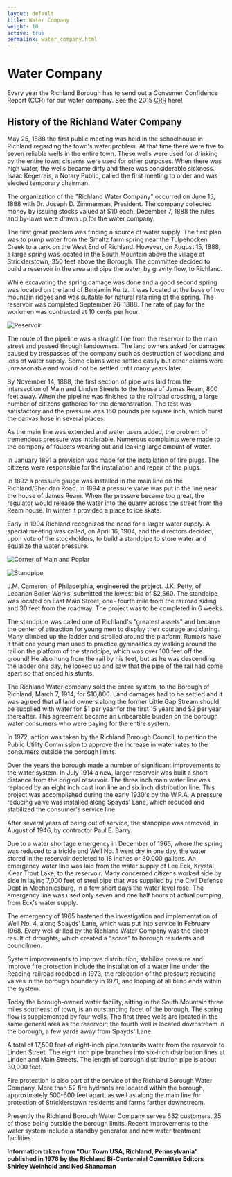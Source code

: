 ```yaml
---
layout: default
title: Water Company
weight: 10
active: true
permalink: water_company.html
---
```


<script>
  mixpanel.track("Water Company Page");
</script>

# Water Company

Every year the Richland Borough has to send out a Consumer Confidence Report (CCR) for our water company. See the 2015 [CRR](./files/2015CRR.pdf) here!

## History of the Richland Water Company

May 25, 1888 the first public meeting was held in the schoolhouse in Richland regarding the town's water problem. At that time there were five to seven reliable wells in the entire town. These wells were used for drinking by the entire town; cisterns were used for other purposes. When there was high water, the wells became dirty and there was considerable sickness. Isaac Kegerreis, a Notary Public, called the first meeting to order and was elected temporary chairman.

The organization of the "Richland Water Company" occurred on June 15, 1888 with Dr. Joseph D. Zimmerman, President. The company collected money by issuing stocks valued at $10 each. December 7, 1888 the rules and by-laws were drawn up for the water company.

The first great problem was finding a source of water supply. The first plan was to pump water from the Smaltz farm spring near the Tulpehocken Creek to a tank on the West End of Richland. However, on August 15, 1888, a large spring was located in the South Mountain above the village of Stricklerstown, 350 feet above the Borough. The committee decided to build a reservoir in the area and pipe the water, by gravity flow, to Richland.

While excavating the spring damage was done and a good second spring was located on the land of Benjamin Kurtz. It was located at the base of two mountain ridges and was suitable for natural retaining of the spring. The reservoir was completed September 26, 1888. The rate of pay for the workmen was contracted at 10 cents per hour.

![Reservoir](./files/img/building_resevoir.png)

The route of the pipeline was a straight line from the reservoir to the main street and passed through landowners. The land owners asked for damages caused by trespasses of the company such as destruction of woodland and loss of water supply. Some claims were settled easily but other claims were unreasonable and would not be settled until many years later.

By November 14, 1888, the first section of pipe was laid from the intersection of Main and Linden Streets to the house of James Ream, 800 feet away. When the pipeline was finished to the railroad crossing, a large number of citizens gathered for the demonstration. The test was satisfactory and the pressure was 160 pounds per square inch, which burst the canvas hose in several places.

As the main line was extended and water users added, the problem of tremendous pressure was intolerable. Numerous complaints were made to the company of faucets wearing out and leaking large amount of water.

In January 1891 a provision was made for the installation of fire plugs. The citizens were responsible for the installation and repair of the plugs.

In 1892 a pressure gauge was installed in the main line on the Richland/Sheridan Road. In 1894 a pressure valve was put in the line near the house of James Ream. When the pressure became too great, the regulator would release the water into the quarry across the street from the Ream house. In winter it provided a place to ice skate.

Early in 1904 Richland recognized the need for a larger water supply. A special meeting was called, on April 16, 1904, and the directors decided, upon vote of the stockholders, to build a standpipe to store water and equalize the water pressure.

![Corner of Main and Poplar](./files/img/main_and_poplar_st_showing_standpipe.png)

![Standpipe](./files/img/water_standpipe.png)

J.M. Cameron, of Philadelphia, engineered the project. J.K. Petty, of Lebanon Boiler Works, submitted the lowest bid of $2,560. The standpipe was located on East Main Street, one- fourth mile from the railroad siding and 30 feet from the roadway. The project was to be completed in 6 weeks.

The standpipe was called one of Richland's "greatest assets" and became the center of attraction for young men to display their courage and daring. Many climbed up the ladder and strolled around the platform. Rumors have it that one young man used to practice gymnastics by walking around the rail on the platform of the standpipe, which was over 100 feet off the ground! He also hung from the rail by his feet, but as he was descending the ladder one day, he looked up and saw that the pipe of the rail had come apart so that ended his stunts.

The Richland Water company sold the entire system, to the Borough of Richland, March 7, 1914, for $10,800. Land damages had to be settled and it was agreed that all land owners along the former Little Gap Stream should be supplied with water for $1 per year for the first 15 years and $2 per year thereafter. This agreement became an unbearable burden on the borough water consumers who were paying for the entire system.

In 1972, action was taken by the Richland Borough Council, to petition the Public Utility Commission to approve the increase in water rates to the consumers outside the borough limits.

Over the years the borough made a number of significant improvements to the water system. In July 1914 a new, larger reservoir was built a short distance from the original reservoir. The three inch main water line was replaced by an eight inch cast iron line and six inch distribution line. This project was accomplished during the early 1930's by the W.P.A. A pressure reducing valve was installed along Spayds' Lane, which reduced and stabilized the consumer's service line.

After several years of being out of service, the standpipe was removed, in August of 1946, by contractor Paul E. Barry.

Due to a water shortage emergency in December of 1965, where the spring was reduced to a trickle and Well No. 1 went dry in one day, the water stored in the reservoir depleted to 18 inches or 30,000 gallons. An emergency water line was laid from the water supply of Lee Eck, Krystal Klear Trout Lake, to the reservoir. Many concerned citizens worked side by side in laying 7,000 feet of steel pipe that was supplied by the Civil Defense Dept in Mechanicsburg, In a few short days the water level rose. The emergency line was used only seven and one half hours of actual pumping, from Eck's water supply.

The emergency of 1965 hastened the investigation and implementation of Well No. 4, along Spayds' Lane, which was put into service in February 1968. Every well drilled by the Richland Water Company was the direct result of droughts, which created a "scare" to borough residents and councilmen.

System improvements to improve distribution, stabilize pressure and improve fire protection include the installation of a water line under the Reading railroad roadbed in 1973, the relocation of the pressure reducing valves in the borough boundary in 1971, and looping of all blind ends within the system.

Today the borough-owned water facility, sitting in the South Mountain three miles southeast of town, is an outstanding facet of the borough. The spring flow is supplemented by four wells. The first three wells are located in the same general area as the reservoir; the fourth well is located downstream in the borough, a few yards away from Spayds' Lane.

A total of 17,500 feet of eight-inch pipe transmits water from the reservoir to Linden Street. The eight inch pipe branches into six-inch distribution lines at Linden and Main Streets. The length of borough distribution pipe is about 30,000 feet.

Fire protection is also part of the service of the Richland Borough Water Company. More than 52 fire hydrants are located within the borough, approximately 500-600 feet apart, as well as along the main line for protection of Stricklerstown residents and farms farther downstream.

Presently the Richland Borough Water Company serves 632 customers, 25 of those being outside the borough limits. Recent improvements to the water system include a standby generator and new water treatment facilities.

**Information taken from "Our Town USA, Richland, Pennsylvania" published in 1976 by the Richland Bi-Centennial Committee Editors Shirley Weinhold and Ned Shanaman**

